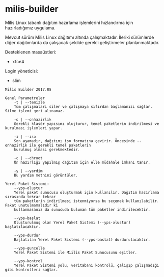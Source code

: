 # milis-builder
Milis Linux tabanlı dağıtım hazırlama işlemlerini hızlandırma için hazırladığımız uygulama.

Mevcut sürüm Milis Linux dağıtımı altında çalışmaktadır. İleriki sürümlerde diğer dağıtımlarda da çalışacak şekilde gerekli geliştirmeler planlanmaktadır.

Desteklenen masaüstleri:
- xfce4

Login yöneticisi:
- slim


```
Milis Builder 2017.08

Genel Parametreler
	-t | --temizle
	Tüm çalışmaları siler ve çalışmaya sıfırdan başlamanızı sağlar. Silme işlemi geri alınamaz.

	-o | --onhazirlik
	Gerekli klasör yapısını oluşturur, temel paketlerin indirilmesi ve kurulması işlemleri yapar.

	-i | --iso
	Son aşamadır, dağıtımı iso formatına çevirir. Öncesinde --onhazirlik ile gerekli temel paketlerin
	kurulmuş olması gerekmektedir.

	-c | --chroot
	Ön hazırlığı yapılmış dağıtım için elle müdahale imkanı tanır.

	-y | --yardim
	Bu yardım metnini görüntüler.

Yerel Paket Sistemi:
	--yps-olustur
	Yerel paket sunucusu oluşturmak için kullanılır. Dağıtım hazırlama sırasında tekrar tekrar
	tüm paketlerin indirilmesi istenmiyorsa bu seçenek kullanılabilir. Fakat unutulmamalıdır ki
	kullanmasanız da sunucuda bulunan tüm paketler indirilecektir.

	--yps-baslat
	Oluşturulmuş olan Yerel Paket Sistemi (--yps-olustur) başlatılacaktır.

	--yps-durdur
	Başlatılan Yerel Paket Sistemi (--yps-baslat) durdurulacaktır.

	--yps-guncelle
	Yerel Paket Sistemi ile Miilis Paket Sunucusunu eşitler.

	--yps-kontrol
	Yerel Paket Sistemi yolu, veritabanı kontrolü, çalışıp çalışmadığı gibi kontrolleri sağlar.
```

